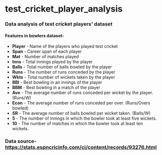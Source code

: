 # test_cricket_player_analysis
### Data analysis of test cricket players' dataset
#### Features in bowlers dataset-
- **Player** - Name of the players who played test cricket
- **Span** - Career span of each player
- **Mat** - Number of matches played
- **Inns** - Total innings played by the player
- **Balls** - Total number of balls bowled by the player
- **Runs** - The number of runs conceded by the player
- **Wkts** - Total number of wickets taken by the player
- **BBI** - Best bowling in an innings of the player
- **BBM** - Best bowling in a match of the player
- **Ave** - The average number of runs conceded per wicket by the player. (Runs/W)
- **Econ** - The average number of runs conceded per over. (Runs/Overs bowled)
- **SR** - The average number of balls bowled per wicket taken. (Balls/W)
- **5** - The number of innings in which the bowler took at least five wickets.
- **10** - The number of matches in which the bowler took at least ten wickets.
### Data source- https://stats.espncricinfo.com/ci/content/records/93276.html
 
